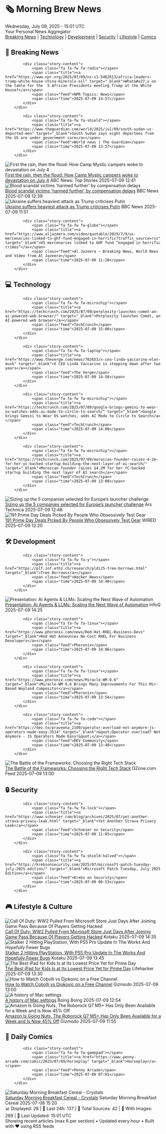 <!-- Processing 54 RSS feeds at 2025-07-09 15:01:41 UTC -->
<!-- Processing: Poorly Drawn Lines -->
<!-- Processing: Garfield -->
<!-- Processing: Cyanide & Happiness -->
<!-- Processing: Dinosaur Comics -->
<!-- Processing: CNN Breaking News -->
<!-- Processing: NPR News -->
<!-- Processing: Reuters Top News -->
<!-- Processing: Reuters World News -->
<!-- Processing: Guardian World News -->
<!-- Processing: Sky News World -->
<!-- Processing: TechCrunch -->
<!-- Processing: The Verge -->
<!-- Processing: Ars Technica -->
<!-- Processing: O'Reilly Radar -->
<!-- Processing: Slashdot -->
<!-- Processing: Hacker News -->
<!-- Processing: Phoronix Linux News -->
<!-- Processing: It's FOSS -->
<!-- Error processing https://itsfoss.com/rss/: The read operation timed out -->
<!-- Processing: Linux.com -->
<!-- Processing: Red Hat Blog -->
<!-- Processing: Ubuntu Blog -->
<!-- Processing: GitHub Blog -->
<!-- Processing: GitLab Blog -->
<!-- Processing: InfoQ -->
<!-- Processing: Coding Horror -->
<!-- Processing: Lifehacker -->
<!-- Processing: Gizmodo -->
<!-- Processing: Kotaku -->
<!-- Generated 12 new posts out of 28 feeds processed -->
<div class="newspaper-header">
    <h1 class="newspaper-title">🗞️ Morning Brew News</h1>
    <div class="newspaper-date">Wednesday, July 09, 2025 - 15:01 UTC</div>
    <div class="newspaper-subtitle">Your Personal News Aggregator</div>
</div>

<div class="newspaper-nav">
    <a href="#breaking">Breaking News</a> |
    <a href="#tech">Technology</a> |
    <a href="#dev">Development</a> |
    <a href="#security">Security</a> |
    <a href="#lifestyle">Lifestyle</a> |
    <a href="#webcomics">Comics</a>
</div>

<div class="news-section breaking-news" id="breaking">
<h2 class="section-header">🚨 Breaking News</h2>
<div class="stories-container">
<div class="story">
            
            <div class="story-content">
                <span class="fa fa-fw fa-radio"></span>
                <span class="title"><a href="https://www.npr.org/2025/07/09/nx-s1-5462613/africa-leaders-trump-white-house-china-minerals-oil" target="_blank">What&#x27;s on the table for the  5 African Presidents meeting Trump at the White House?</a></span>
                <span class="feed">NPR Topics: News</span>
                <span class="time">2025-07-09 14:57</span>
            </div>
        </div>
<div class="story">
            
            <div class="story-content">
                <span class="fa fa-fw fa-shield"></span>
                <span class="title"><a href="https://www.theguardian.com/world/2025/jul/09/south-sudan-us-deported-men" target="_blank">South Sudan says eight deportees from the US are under government care</a></span>
                <span class="feed">World news | The Guardian</span>
                <span class="time">2025-07-09 13:57</span>
            </div>
        </div>
<div class="story">
            <img src="https://s.abcnews.com/images/US/georgia-eloise-jones-abc-jef-250709_1752062361782_hpMain_4x3t_384.jpg" alt="First the rain, then the flood: How Camp Mystic campers woke to devastation on July 4" class="story-image" loading="lazy" onerror="this.style.display='none'">
            <div class="story-content">
                <span class="fa fa-fw fa-tv"></span>
                <span class="title"><a href="https://abcnews.go.com/US/rain-flood-camp-mystic-campers-woke-devastation-july/story?id=123601858" target="_blank">First the rain, then the flood: How Camp Mystic campers woke to devastation on July 4</a></span>
                <span class="feed">ABC News: Top Stories</span>
                <span class="time">2025-07-09 12:41</span>
            </div>
        </div>
<div class="story">
            <img src="https://ichef.bbci.co.uk/ace/standard/240/cpsprodpb/60ef/live/b20b4d50-5cb0-11f0-960d-e9f1088a89fe.jpg" alt="Blood scandal victims &#x27;harmed further&#x27; by compensation delays" class="story-image" loading="lazy" onerror="this.style.display='none'">
            <div class="story-content">
                <span class="fa fa-fw fa-flag"></span>
                <span class="title"><a href="https://www.bbc.com/news/articles/cd78zgj0wwdo" target="_blank">Blood scandal victims &#x27;harmed further&#x27; by compensation delays</a></span>
                <span class="feed">BBC News</span>
                <span class="time">2025-07-09 12:39</span>
            </div>
        </div>
<div class="story">
            <img src="https://ichef.bbci.co.uk/ace/standard/240/cpsprodpb/4144/live/d7e8f9c0-5cae-11f0-ae37-a7df7603ca40.jpg" alt="Ukraine suffers heaviest attack as Trump criticises Putin" class="story-image" loading="lazy" onerror="this.style.display='none'">
            <div class="story-content">
                <span class="fa fa-fw fa-earth-americas"></span>
                <span class="title"><a href="https://www.bbc.com/news/articles/c2k19q4j07zo" target="_blank">Ukraine suffers heaviest attack as Trump criticises Putin</a></span>
                <span class="feed">BBC News</span>
                <span class="time">2025-07-09 11:51</span>
            </div>
        </div>
<div class="story">
            
            <div class="story-content">
                <span class="fa fa-fw fa-globe"></span>
                <span class="title"><a href="https://www.aljazeera.com/video/quotable/2025/7/9/us-mercenaries-linked-to-ghf-fund-engaged-in-horrific?traffic_source=rss" target="_blank">US mercenaries linked to GHF fund “engaged in horrific crimes”</a></span>
                <span class="feed">Al Jazeera – Breaking News, World News and Video from Al Jazeera</span>
                <span class="time">2025-07-09 11:20</span>
            </div>
        </div>
</div>
</div>
<div class="news-section tech-news" id="tech">
<h2 class="section-header">💻 Technology</h2>
<div class="stories-container">
<div class="story">
            
            <div class="story-content">
                <span class="fa fa-fw fa-microchip"></span>
                <span class="title"><a href="https://techcrunch.com/2025/07/09/perplexity-launches-comet-an-ai-powered-web-browser/" target="_blank">Perplexity launches Comet, an AI-powered web browser</a></span>
                <span class="feed">TechCrunch</span>
                <span class="time">2025-07-09 15:00</span>
            </div>
        </div>
<div class="story">
            
            <div class="story-content">
                <span class="fa fa-fw fa-laptop"></span>
                <span class="title"><a href="https://www.theverge.com/news/702653/x-ceo-linda-yaccarino-elon-musk" target="_blank">X CEO Linda Yaccarino is stepping down after two years</a></span>
                <span class="feed">The Verge</span>
                <span class="time">2025-07-09 14:56</span>
            </div>
        </div>
<div class="story">
            
            <div class="story-content">
                <span class="fa fa-fw fa-microchip"></span>
                <span class="title"><a href="https://techcrunch.com/2025/07/09/google-brings-gemini-to-wear-os-watches-adds-ai-mode-to-circle-to-search/" target="_blank">Google brings Gemini to Wear OS watches, adds AI Mode to Circle to Search</a></span>
                <span class="feed">TechCrunch</span>
                <span class="time">2025-07-09 14:00</span>
            </div>
        </div>
<div class="story">
            
            <div class="story-content">
                <span class="fa fa-fw fa-microchip"></span>
                <span class="title"><a href="https://techcrunch.com/2025/07/09/moroccan-founder-raises-4-2m-for-her-yc-backed-startup-building-the-next-layer-of-ai-search/" target="_blank">Moroccan founder raises $4.2M for her YC-backed startup building the next layer of AI search</a></span>
                <span class="feed">TechCrunch</span>
                <span class="time">2025-07-09 13:00</span>
            </div>
        </div>
<div class="story">
            <img src="https://cdn.arstechnica.net/wp-content/uploads/2025/07/LOW-RES_Spectrum-Lift-off-c-Isar-Aerospace-Brady-Kenniston-NASASpaceflight.com-2-500x500.jpg" alt="Sizing up the 5 companies selected for Europe’s launcher challenge" class="story-image" loading="lazy" onerror="this.style.display='none'">
            <div class="story-content">
                <span class="fa fa-fw fa-cog"></span>
                <span class="title"><a href="https://arstechnica.com/space/2025/07/sizing-up-the-5-companies-selected-for-europes-launcher-challenge/" target="_blank">Sizing up the 5 companies selected for Europe’s launcher challenge</a></span>
                <span class="feed">Ars Technica</span>
                <span class="time">2025-07-09 12:48</span>
            </div>
        </div>
<div class="story">
            <img src="https://media.wired.com/photos/686d4cbdffcb274e31f3ae3f/master/pass/Absolute%20Best%20Deals.png" alt="191 Prime Day Deals Picked By People Who Obsessively Test Gear" class="story-image" loading="lazy" onerror="this.style.display='none'">
            <div class="story-content">
                <span class="fa fa-fw fa-bolt"></span>
                <span class="title"><a href="https://www.wired.com/story/best-amazon-prime-deals-july-2025-1/" target="_blank">191 Prime Day Deals Picked By People Who Obsessively Test Gear</a></span>
                <span class="feed">WIRED</span>
                <span class="time">2025-07-09 12:20</span>
            </div>
        </div>
</div>
</div>
<div class="news-section dev-news" id="dev">
<h2 class="section-header">🛠️ Development</h2>
<div class="stories-container">
<div class="story">
            
            <div class="story-content">
                <span class="fa fa-fw fa-y"></span>
                <span class="title"><a href="https://plf.inf.ethz.ch/research/pldi25-tree-borrows.html" target="_blank">Tree Borrows</a></span>
                <span class="feed">Hacker News</span>
                <span class="time">2025-07-09 14:40</span>
            </div>
        </div>
<div class="story">
            <img src="https://res.infoq.com/presentations/llm-ai-agents/en/mediumimage/infoqlive-540x400-1751881899008.jpg" alt="Presentation: AI Agents &amp; LLMs: Scaling the Next Wave of Automation" class="story-image" loading="lazy" onerror="this.style.display='none'">
            <div class="story-content">
                <span class="fa fa-fw fa-info-circle"></span>
                <span class="title"><a href="https://www.infoq.com/presentations/llm-ai-agents/?utm_campaign=infoq_content&utm_source=infoq&utm_medium=feed&utm_term=global" target="_blank">Presentation: AI Agents &amp; LLMs: Scaling the Next Wave of Automation</a></span>
                <span class="feed">InfoQ</span>
                <span class="time">2025-07-09 14:25</span>
            </div>
        </div>
<div class="story">
            
            <div class="story-content">
                <span class="fa fa-fw fa-linux"></span>
                <span class="title"><a href="https://www.phoronix.com/news/Red-Hat-RHEL-Business-Devs" target="_blank">Red Hat Announces No-Cost RHEL For Business Developers</a></span>
                <span class="feed">Phoronix</span>
                <span class="time">2025-07-09 14:06</span>
            </div>
        </div>
<div class="story">
            
            <div class="story-content">
                <span class="fa fa-fw fa-linux"></span>
                <span class="title"><a href="https://www.phoronix.com/news/Miracle-WM-0.6" target="_blank">Miracle-WM 0.6 Brings Many Improvements For This Mir-Based Wayland Compositor</a></span>
                <span class="feed">Phoronix</span>
                <span class="time">2025-07-09 13:54</span>
            </div>
        </div>
<div class="story">
            
            <div class="story-content">
                <span class="fa fa-fw fa-code"></span>
                <span class="title"><a href="https://dev.to/praveena_2109/operator-overload-not-anymore-js-operators-made-easy-3514" target="_blank">&quot;Operator overload? Not Anymore - JS Operators Made Easy!&quot;</a></span>
                <span class="feed">DEV Community</span>
                <span class="time">2025-07-09 13:48</span>
            </div>
        </div>
<div class="story">
            <img src="https://dz2cdn1.dzone.com/thumbnail?fid=18501643&w=600" alt="The Battle of the Frameworks: Choosing the Right Tech Stack" class="story-image" loading="lazy" onerror="this.style.display='none'">
            <div class="story-content">
                <span class="fa fa-fw fa-newspaper"></span>
                <span class="title"><a href="https://dzone.com/articles/how-to-choose-the-right-tech-stack" target="_blank">The Battle of the Frameworks: Choosing the Right Tech Stack</a></span>
                <span class="feed">DZone.com Feed</span>
                <span class="time">2025-07-09 13:00</span>
            </div>
        </div>
</div>
</div>
<div class="news-section security-news" id="security">
<h2 class="section-header">🔒 Security</h2>
<div class="stories-container">
<div class="story">
            
            <div class="story-content">
                <span class="fa fa-fw fa-lock"></span>
                <span class="title"><a href="https://www.schneier.com/blog/archives/2025/07/yet-another-strava-privacy-leak.html" target="_blank">Yet Another Strava Privacy Leak</a></span>
                <span class="feed">Schneier on Security</span>
                <span class="time">2025-07-09 11:05</span>
            </div>
        </div>
<div class="story">
            
            <div class="story-content">
                <span class="fa fa-fw fa-shield-halved"></span>
                <span class="title"><a href="https://krebsonsecurity.com/2025/07/microsoft-patch-tuesday-july-2025-edition/" target="_blank">Microsoft Patch Tuesday, July 2025 Edition</a></span>
                <span class="feed">Krebs on Security</span>
                <span class="time">2025-07-09 00:53</span>
            </div>
        </div>
</div>
</div>
<div class="news-section lifestyle-news" id="lifestyle">
<h2 class="section-header">🎮 Lifestyle & Culture</h2>
<div class="stories-container">
<div class="story">
            <img src="https://i.kinja-img.com/image/upload/c_fit,q_80,w_636/e9ca65ed296a319b8dfdb07a6cd2d331.png" alt="Call Of Duty: WW2 Pulled From Microsoft Store Just Days After Joining Game Pass Because Of Players Getting Hacked" class="story-image" loading="lazy" onerror="this.style.display='none'">
            <div class="story-content">
                <span class="fa fa-fw fa-gamepad"></span>
                <span class="title"><a href="https://kotaku.com/call-duty-ww2-hack-rce-exploit-game-pass-pc-offline-1851785883" target="_blank">Call Of Duty: WW2 Pulled From Microsoft Store Just Days After Joining Game Pass Because Of Players Getting Hacked</a></span>
                <span class="feed">Kotaku</span>
                <span class="time">2025-07-09 14:35</span>
            </div>
        </div>
<div class="story">
            <img src="https://i.kinja-img.com/image/upload/c_fit,q_80,w_636/339279990b482976f5dd58f5292330b4.jpg" alt="Stalker 2 Hitting PlayStation, With PS5 Pro Update In The Works And Hopefully Fewer Bugs" class="story-image" loading="lazy" onerror="this.style.display='none'">
            <div class="story-content">
                <span class="fa fa-fw fa-gamepad"></span>
                <span class="title"><a href="https://kotaku.com/stalker-2-ps5-pro-patch-bugs-xbox-release-date-1851785879" target="_blank">Stalker 2 Hitting PlayStation, With PS5 Pro Update In The Works And Hopefully Fewer Bugs</a></span>
                <span class="feed">Kotaku</span>
                <span class="time">2025-07-09 13:45</span>
            </div>
        </div>
<div class="story">
            <img src="https://lifehacker.com/imagery/articles/01JZPRXFFBR443RNCVSJXMVJ8J/hero-image.jpg" alt="The Best iPad for Kids Is at Its Lowest Price Yet for Prime Day" class="story-image" loading="lazy" onerror="this.style.display='none'">
            <div class="story-content">
                <span class="fa fa-fw fa-life-ring"></span>
                <span class="title"><a href="https://lifehacker.com/tech/the-best-ipad-for-kids-prime-day-2025?utm_medium=RSS" target="_blank">The Best iPad for Kids Is at Its Lowest Price Yet for Prime Day</a></span>
                <span class="feed">Lifehacker</span>
                <span class="time">2025-07-09 13:30</span>
            </div>
        </div>
<div class="story">
            <img src="https://gizmodo.com/app/uploads/2025/07/Cobolli-vs-Djokovic-Live-Stream-Free-Channel.jpg" alt="How to Watch Cobolli vs Djokovic on a Free Channel" class="story-image" loading="lazy" onerror="this.style.display='none'">
            <div class="story-content">
                <span class="fa fa-fw fa-computer"></span>
                <span class="title"><a href="https://gizmodo.com/how-to-watch-cobolli-vs-djokovic-on-a-free-channel-2000626469" target="_blank">How to Watch Cobolli vs Djokovic on a Free Channel</a></span>
                <span class="feed">Gizmodo</span>
                <span class="time">2025-07-09 13:00</span>
            </div>
        </div>
<div class="story">
            <img src="https://i0.wp.com/boingboing.net/wp-content/uploads/2025/07/Macintosh-control-panel.png?fit=512%2C342&amp;quality=55&amp;ssl=1" alt="A history of Mac settings" class="story-image" loading="lazy" onerror="this.style.display='none'">
            <div class="story-content">
                <span class="fa fa-fw fa-arrow-right"></span>
                <span class="title"><a href="https://boingboing.net/2025/07/09/a-history-of-mac-settings.html" target="_blank">A history of Mac settings</a></span>
                <span class="feed">Boing Boing</span>
                <span class="time">2025-07-09 12:54</span>
            </div>
        </div>
<div class="story">
            <img src="https://gizmodo.com/app/uploads/2025/07/roborock-q7-m5plus.jpg" alt="Amazon Is Going Nuts, The Roborock Q7 M5+ Has Only Been Available for a Week and Is Now 45% Off" class="story-image" loading="lazy" onerror="this.style.display='none'">
            <div class="story-content">
                <span class="fa fa-fw fa-computer"></span>
                <span class="title"><a href="https://gizmodo.com/amazon-is-going-nuts-the-roborock-q7-m5-has-only-been-available-for-a-week-and-is-now-45-off-2000626460" target="_blank">Amazon Is Going Nuts, The Roborock Q7 M5+ Has Only Been Available for a Week and Is Now 45% Off</a></span>
                <span class="feed">Gizmodo</span>
                <span class="time">2025-07-09 11:55</span>
            </div>
        </div>
</div>
</div>
<div class="news-section webcomics-section" id="webcomics">
<h2 class="section-header">🎨 Daily Comics</h2>
<div class="stories-container">
<div class="story">
            
            <div class="story-content">
                <span class="fa fa-fw fa-gamepad"></span>
                <span class="title"><a href="https://www.penny-arcade.com/comic/2025/07/09/horseplay" target="_blank">Horseplay</a></span>
                <span class="feed">Penny Arcade</span>
                <span class="time">2025-07-09 07:01</span>
            </div>
        </div>
<div class="story">
            <img src="https://www.smbc-comics.com/comics/1751598495-20250708.png" alt="Saturday Morning Breakfast Cereal - Crystals" class="story-image" loading="lazy" onerror="this.style.display='none'">
            <div class="story-content">
                <span class="fa fa-fw fa-smile"></span>
                <span class="title"><a href="https://www.smbc-comics.com/comic/crystals" target="_blank">Saturday Morning Breakfast Cereal - Crystals</a></span>
                <span class="feed">Saturday Morning Breakfast Cereal</span>
                <span class="time">2025-07-08 15:20</span>
            </div>
        </div>
</div>
</div>

<div class="newspaper-footer">
    <div class="stats">
        📊 Displayed: 28 | 📅 Last 24h: 137 | 📡 Total Sources: 42 | 📸 With Images: 269 |
        🔄 Last Updated: 15:01 UTC
    </div>
    <div class="footer-note">
        Showing recent articles (max 6 per section) • Updated every hour • Built with ❤️ using RSS feeds
    </div>
</div>
